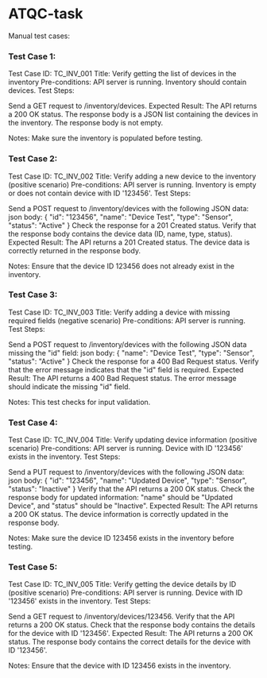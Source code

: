 # ATQC-task
Manual test cases:

### Test Case 1:
Test Case ID: TC_INV_001
Title: Verify getting the list of devices in the inventory
Pre-conditions: API server is running. Inventory should contain devices.
Test Steps:

Send a GET request to /inventory/devices.
Expected Result:
The API returns a 200 OK status.
The response body is a JSON list containing the devices in the inventory.
The response body is not empty.

Notes: Make sure the inventory is populated before testing.

### Test Case 2:
Test Case ID: TC_INV_002
Title: Verify adding a new device to the inventory (positive scenario)
Pre-conditions: API server is running. Inventory is empty or does not contain device with ID '123456'.
Test Steps:

Send a POST request to /inventory/devices with the following JSON data:
json body:
{ 
    "id": "123456", 
    "name": "Device Test", 
    "type": "Sensor", 
    "status": "Active" 
}
Check the response for a 201 Created status.
Verify that the response body contains the device data (ID, name, type, status).
Expected Result:
The API returns a 201 Created status.
The device data is correctly returned in the response body.

Notes: Ensure that the device ID 123456 does not already exist in the inventory.

### Test Case 3:
Test Case ID: TC_INV_003
Title: Verify adding a device with missing required fields (negative scenario)
Pre-conditions: API server is running.
Test Steps:

Send a POST request to /inventory/devices with the following JSON data missing the "id" field:
json body:
{ 
    "name": "Device Test", 
    "type": "Sensor", 
    "status": "Active" 
}
Check the response for a 400 Bad Request status.
Verify that the error message indicates that the "id" field is required.
Expected Result:
The API returns a 400 Bad Request status.
The error message should indicate the missing "id" field.

Notes: This test checks for input validation.

### Test Case 4:
Test Case ID: TC_INV_004
Title: Verify updating device information (positive scenario)
Pre-conditions: API server is running. Device with ID '123456' exists in the inventory.
Test Steps:

Send a PUT request to /inventory/devices with the following JSON data:
json body:
{ 
    "id": "123456", 
    "name": "Updated Device", 
    "type": "Sensor", 
    "status": "Inactive" 
}
Verify that the API returns a 200 OK status.
Check the response body for updated information: "name" should be "Updated Device", and "status" should be "Inactive".
Expected Result:
The API returns a 200 OK status.
The device information is correctly updated in the response body.

Notes: Make sure the device ID 123456 exists in the inventory before testing.

### Test Case 5:
Test Case ID: TC_INV_005
Title: Verify getting the device details by ID (positive scenario)
Pre-conditions: API server is running. Device with ID '123456' exists in the inventory.
Test Steps:

Send a GET request to /inventory/devices/123456.
Verify that the API returns a 200 OK status.
Check that the response body contains the details for the device with ID '123456'.
Expected Result:
The API returns a 200 OK status.
The response body contains the correct details for the device with ID '123456'.

Notes: Ensure that the device with ID 123456 exists in the inventory.
